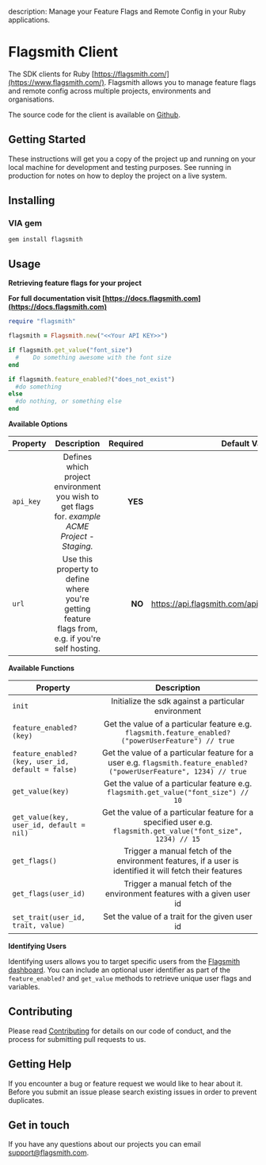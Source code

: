 description: Manage your Feature Flags and Remote Config in your Ruby applications.

# Flagsmith Client

The SDK clients for Ruby [https://flagsmith.com/](https://www.flagsmith.com/). Flagsmith allows you to manage feature flags and remote config across multiple projects, environments and organisations.

The source code for the client is available on [Github](https://github.com/flagsmith/flagsmith-ruby-client).

## Getting Started

These instructions will get you a copy of the project up and running on your local machine for development and testing purposes. See running in production for notes on how to deploy the project on a live system.

## Installing

### VIA gem
```gem install flagsmith```
	
## Usage
**Retrieving feature flags for your project**

**For full documentation visit [https://docs.flagsmith.com](https://docs.flagsmith.com)**
```ruby
require "flagsmith"

flagsmith = Flagsmith.new("<<Your API KEY>>")

if flagsmith.get_value("font_size")
  #    Do something awesome with the font size
end

if flagsmith.feature_enabled?("does_not_exist")
  #do something
else
  #do nothing, or something else
end
```

**Available Options**

| Property  |                                            Description                                            | Required |                     Default Value |   Environment Key |
| --------- | :-----------------------------------------------------------------------------------------------: | -------: | --------------------------------: | ----------------: |
| `api_key` |  Defines which project environment you wish to get flags for. _example ACME Project - Staging._   |  **YES** |                              null | FLAGSMITH_API_KEY |
| `url`     | Use this property to define where you're getting feature flags from, e.g. if you're self hosting. |   **NO** | https://api.flagsmith.com/api/v1/ |     FLAGSMITH_URL |

**Available Functions**

| Property                                          |                                                     Description                                                      |
| ------------------------------------------------- | :------------------------------------------------------------------------------------------------------------------: |
| `init`                                            |                                 Initialize the sdk against a particular environment                                  |
| `feature_enabled?(key)`                           |         Get the value of a particular feature e.g. `flagsmith.feature_enabled?("powerUserFeature") // true`          |
| `feature_enabled?(key, user_id, default = false)` | Get the value of a particular feature for a user e.g. `flagsmith.feature_enabled?("powerUserFeature", 1234) // true` |
| `get_value(key)`                                  |                 Get the value of a particular feature e.g. `flagsmith.get_value("font_size") // 10`                  |
| `get_value(key, user_id, default = nil)`          |    Get the value of a particular feature for a specified user e.g. `flagsmith.get_value("font_size", 1234) // 15`    |
| `get_flags()`                                     |       Trigger a manual fetch of the environment features, if a user is identified it will fetch their features       |
| `get_flags(user_id)`                              |                       Trigger a manual fetch of the environment features with a given user id                        |
| `set_trait(user_id, trait, value)`                |                                    Set the value of a trait for the given user id                                    |

**Identifying Users**

Identifying users allows you to target specific users from the [Flagsmith dashboard](https://www.flagsmith.com/).
You can include an optional user identifier as part of the `feature_enabled?` and `get_value` methods to retrieve unique user flags and variables.

## Contributing

Please read [Contributing](/contributing) for details on our code of conduct, and the process for submitting pull requests to us.

## Getting Help

If you encounter a bug or feature request we would like to hear about it. Before you submit an issue please search existing issues in order to prevent duplicates.

## Get in touch

If you have any questions about our projects you can email [support@flagsmith.com](mailto:support@flagsmith.com).

